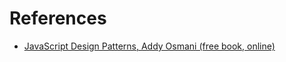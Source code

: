 # References
- [JavaScript Design Patterns, Addy Osmani (free book, online)](https://addyosmani.com/resources/essentialjsdesignpatterns/book/)